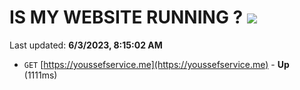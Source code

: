 # IS MY WEBSITE RUNNING ? [![](https://img.shields.io/static/v1?label=Sponsor&message=%E2%9D%A4&logo=GitHub&color=%23fe8e86)](https://github.com/sponsors/<username>)

Last updated: **6/3/2023, 8:15:02 AM**

- `GET` [https://youssefservice.me](https://youssefservice.me) - **Up** (1111ms)
